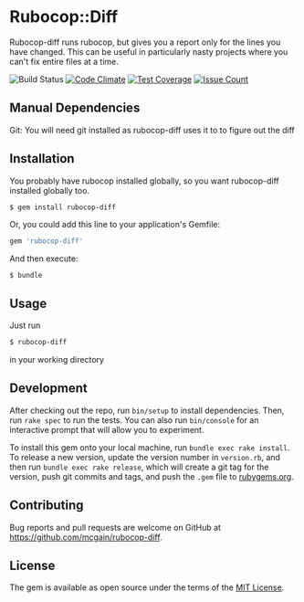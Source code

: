 # Rubocop::Diff

Rubocop-diff runs rubocop, but gives you a report only for the lines you have changed. This can be useful in particularly nasty projects where you can't fix entire files at a time.

![Build Status](https://travis-ci.org/mcgain/rubocop-diff.svg?branch=master) [![Code Climate](https://codeclimate.com/github/mcgain/rubocop-diff/badges/gpa.svg)](https://codeclimate.com/github/mcgain/rubocop-diff) [![Test Coverage](https://codeclimate.com/github/mcgain/rubocop-diff/badges/coverage.svg)](https://codeclimate.com/github/mcgain/rubocop-diff/coverage) [![Issue Count](https://codeclimate.com/github/mcgain/rubocop-diff/badges/issue_count.svg)](https://codeclimate.com/github/mcgain/rubocop-diff)
## Manual Dependencies
Git: You will need git installed as rubocop-diff uses it to to figure out the diff

## Installation

You probably have rubocop installed globally, so you want rubocop-diff installed globally too.
```bash
$ gem install rubocop-diff
```

Or, you could add this line to your application's Gemfile:

```ruby
gem 'rubocop-diff'
```

And then execute:

    $ bundle

## Usage

Just run
```bash
$ rubocop-diff
```
in your working directory

## Development

After checking out the repo, run `bin/setup` to install dependencies. Then, run `rake spec` to run the tests. You can also run `bin/console` for an interactive prompt that will allow you to experiment.

To install this gem onto your local machine, run `bundle exec rake install`. To release a new version, update the version number in `version.rb`, and then run `bundle exec rake release`, which will create a git tag for the version, push git commits and tags, and push the `.gem` file to [rubygems.org](https://rubygems.org).

## Contributing

Bug reports and pull requests are welcome on GitHub at https://github.com/mcgain/rubocop-diff.


## License

The gem is available as open source under the terms of the [MIT License](http://opensource.org/licenses/MIT).

